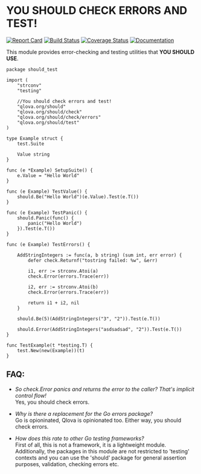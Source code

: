 # YOU SHOULD CHECK ERRORS AND TEST!

[![Report Card](https://goreportcard.com/badge/github.com/qlova/should)](https://goreportcard.com/badge/github.com/qlova/should) [![Build Status](https://travis-ci.org/qlova/should.svg?branch=master)](https://travis-ci.org/qlova/should.svg?branch=master) [![Coverage Status](https://coveralls.io/repos/github/qlova/should/badge.svg?branch=master)](https://coveralls.io/github/qlova/should?branch=master) [![Documentation](https://pkg.go.dev/badge/qlova.org/should)](https://pkg.go.dev/qlova.org/should)

This module provides error-checking and testing utilities that **YOU SHOULD USE**.

```
package should_test

import (
	"strconv"
	"testing"

	//You should check errors and test!
	"qlova.org/should"
	"qlova.org/should/check"
	"qlova.org/should/check/errors"
	"qlova.org/should/test"
)

type Example struct {
	test.Suite

	Value string
}

func (e *Example) SetupSuite() {
	e.Value = "Hello World"
}

func (e Example) TestValue() {
	should.Be("Hello World")(e.Value).Test(e.T())
}

func (e Example) TestPanic() {
	should.Panic(func() {
		panic("Hello World")
	}).Test(e.T())
}

func (e Example) TestErrors() {

	AddStringIntegers := func(a, b string) (sum int, err error) {
		defer check.Returnf("tostring failed: %w", &err)

		i1, err := strconv.Atoi(a)
		check.Error(errors.Trace(err))

		i2, err := strconv.Atoi(b)
		check.Error(errors.Trace(err))

		return i1 + i2, nil
	}

	should.Be(5)(AddStringIntegers("3", "2")).Test(e.T())

	should.Error(AddStringIntegers("asdsadsad", "2")).Test(e.T())
}

func TestExample(t *testing.T) {
	test.New(new(Example))(t)
}
```

## FAQ:
* _So check.Error panics and returns the error to the caller? That's implicit control flow!_  
Yes, you should check errors.

* _Why is there a replacement for the Go errors package?_  
Go is opioninated, Qlova is opinionated too. Either way, you should check errors.  

* _How does this rate to other Go testing frameworks?_  
First of all, this is not a framework, it is a lightweight module. Additionally, the packages in this module are not restricted to 'testing' contexts and you can use the 'should' package for general assertion purposes, validation, checking errors etc.
